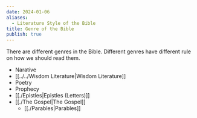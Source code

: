 ```yaml
---
date: 2024-01-06
aliases:
  - Literature Style of the Bible
title: Genre of the Bible
publish: true
---
```

There are different genres in the Bible. Different genres have different rule on how we should read them.

- Narative
- [[../../Wisdom Literature|Wisdom Literature]]
- Poetry
- Prophecy
- [[./Epistles|Epistles (Letters)]]
- [[./The Gospel|The Gospel]]
	- [[./Parables|Parables]]
